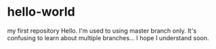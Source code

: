 # hello-world
my first repository
Hello. I'm used to using master branch only. It's confusing to learn about multiple branches... I hope I understand soon.
